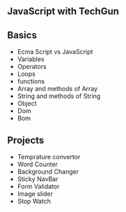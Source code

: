 ## JavaScript with TechGun
## Basics
   * Ecma Script vs JavaScript
   * Variables
   * Operators
   * Loops
   * functions  
   * Array and methods of Array
   * String and methods of String
   * Object
   * Dom
   * Bom

## Projects 
* Temprature convertor
* Word Counter
* Background Changer
* Sticky NavBar
* Form Validator
* Image slider
* Stop Watch
